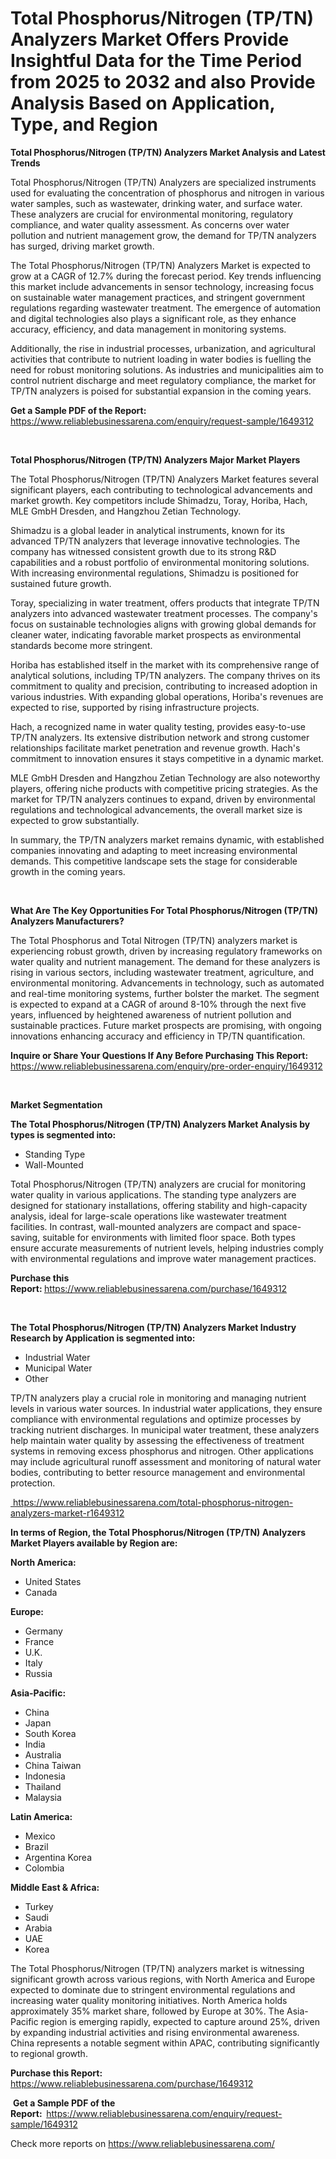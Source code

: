 <p><h1>Total Phosphorus/Nitrogen (TP/TN) Analyzers Market Offers Provide Insightful Data for the Time Period from 2025 to 2032 and also Provide Analysis Based on Application, Type, and Region</h1></p><p><strong>Total Phosphorus/Nitrogen (TP/TN) Analyzers Market Analysis and Latest Trends</strong></p>
<p><p>Total Phosphorus/Nitrogen (TP/TN) Analyzers are specialized instruments used for evaluating the concentration of phosphorus and nitrogen in various water samples, such as wastewater, drinking water, and surface water. These analyzers are crucial for environmental monitoring, regulatory compliance, and water quality assessment. As concerns over water pollution and nutrient management grow, the demand for TP/TN analyzers has surged, driving market growth.</p><p>The Total Phosphorus/Nitrogen (TP/TN) Analyzers Market is expected to grow at a CAGR of 12.7% during the forecast period. Key trends influencing this market include advancements in sensor technology, increasing focus on sustainable water management practices, and stringent government regulations regarding wastewater treatment. The emergence of automation and digital technologies also plays a significant role, as they enhance accuracy, efficiency, and data management in monitoring systems.</p><p>Additionally, the rise in industrial processes, urbanization, and agricultural activities that contribute to nutrient loading in water bodies is fuelling the need for robust monitoring solutions. As industries and municipalities aim to control nutrient discharge and meet regulatory compliance, the market for TP/TN analyzers is poised for substantial expansion in the coming years.</p></p>
<p><strong>Get a Sample PDF of the Report:&nbsp;</strong> <a href="https://www.reliablebusinessarena.com/enquiry/request-sample/1649312?utm_campaign=3535&utm_medium=2&utm_source=Github&utm_content=ia&utm_term=26032025&utm_id=total-phosphorusnitrogen-tptn-analyzers">https://www.reliablebusinessarena.com/enquiry/request-sample/1649312</a></p>
<p>&nbsp;</p>
<p><strong>Total Phosphorus/Nitrogen (TP/TN) Analyzers Major Market Players</strong></p>
<p><p>The Total Phosphorus/Nitrogen (TP/TN) Analyzers Market features several significant players, each contributing to technological advancements and market growth. Key competitors include Shimadzu, Toray, Horiba, Hach, MLE GmbH Dresden, and Hangzhou Zetian Technology.</p><p>Shimadzu is a global leader in analytical instruments, known for its advanced TP/TN analyzers that leverage innovative technologies. The company has witnessed consistent growth due to its strong R&D capabilities and a robust portfolio of environmental monitoring solutions. With increasing environmental regulations, Shimadzu is positioned for sustained future growth.</p><p>Toray, specializing in water treatment, offers products that integrate TP/TN analyzers into advanced wastewater treatment processes. The company's focus on sustainable technologies aligns with growing global demands for cleaner water, indicating favorable market prospects as environmental standards become more stringent.</p><p>Horiba has established itself in the market with its comprehensive range of analytical solutions, including TP/TN analyzers. The company thrives on its commitment to quality and precision, contributing to increased adoption in various industries. With expanding global operations, Horiba's revenues are expected to rise, supported by rising infrastructure projects.</p><p>Hach, a recognized name in water quality testing, provides easy-to-use TP/TN analyzers. Its extensive distribution network and strong customer relationships facilitate market penetration and revenue growth. Hach's commitment to innovation ensures it stays competitive in a dynamic market.</p><p>MLE GmbH Dresden and Hangzhou Zetian Technology are also noteworthy players, offering niche products with competitive pricing strategies. As the market for TP/TN analyzers continues to expand, driven by environmental regulations and technological advancements, the overall market size is expected to grow substantially.</p><p>In summary, the TP/TN analyzers market remains dynamic, with established companies innovating and adapting to meet increasing environmental demands. This competitive landscape sets the stage for considerable growth in the coming years.</p></p>
<p>&nbsp;</p>
<p><strong>What Are The Key Opportunities For Total Phosphorus/Nitrogen (TP/TN) Analyzers Manufacturers?</strong></p>
<p><p>The Total Phosphorus and Total Nitrogen (TP/TN) analyzers market is experiencing robust growth, driven by increasing regulatory frameworks on water quality and nutrient management. The demand for these analyzers is rising in various sectors, including wastewater treatment, agriculture, and environmental monitoring. Advancements in technology, such as automated and real-time monitoring systems, further bolster the market. The segment is expected to expand at a CAGR of around 8-10% through the next five years, influenced by heightened awareness of nutrient pollution and sustainable practices. Future market prospects are promising, with ongoing innovations enhancing accuracy and efficiency in TP/TN quantification.</p></p>
<p><strong>Inquire or Share Your Questions If Any Before Purchasing This Report:</strong> <a href="https://www.reliablebusinessarena.com/enquiry/pre-order-enquiry/1649312?utm_campaign=3535&utm_medium=2&utm_source=Github&utm_content=ia&utm_term=26032025&utm_id=total-phosphorusnitrogen-tptn-analyzers">https://www.reliablebusinessarena.com/enquiry/pre-order-enquiry/1649312</a></p>
<p>&nbsp;</p>
<p><strong>Market Segmentation</strong></p>
<p><strong>The Total Phosphorus/Nitrogen (TP/TN) Analyzers Market Analysis by types is segmented into:</strong></p>
<p><ul><li>Standing Type</li><li>Wall-Mounted</li></ul></p>
<p><p>Total Phosphorus/Nitrogen (TP/TN) analyzers are crucial for monitoring water quality in various applications. The standing type analyzers are designed for stationary installations, offering stability and high-capacity analysis, ideal for large-scale operations like wastewater treatment facilities. In contrast, wall-mounted analyzers are compact and space-saving, suitable for environments with limited floor space. Both types ensure accurate measurements of nutrient levels, helping industries comply with environmental regulations and improve water management practices.</p></p>
<p><strong>Purchase this Report:&nbsp;</strong><a href="https://www.reliablebusinessarena.com/purchase/1649312?utm_campaign=3535&utm_medium=2&utm_source=Github&utm_content=ia&utm_term=26032025&utm_id=total-phosphorusnitrogen-tptn-analyzers">https://www.reliablebusinessarena.com/purchase/1649312</a></p>
<p>&nbsp;</p>
<p><strong>The Total Phosphorus/Nitrogen (TP/TN) Analyzers Market Industry Research by Application is segmented into:</strong></p>
<p><ul><li>Industrial Water</li><li>Municipal Water</li><li>Other</li></ul></p>
<p><p>TP/TN analyzers play a crucial role in monitoring and managing nutrient levels in various water sources. In industrial water applications, they ensure compliance with environmental regulations and optimize processes by tracking nutrient discharges. In municipal water treatment, these analyzers help maintain water quality by assessing the effectiveness of treatment systems in removing excess phosphorus and nitrogen. Other applications may include agricultural runoff assessment and monitoring of natural water bodies, contributing to better resource management and environmental protection.</p></p>
<p><a href="https://www.reliablebusinessarena.com/total-phosphorus-nitrogen-analyzers-market-r1649312?utm_campaign=3535&utm_medium=2&utm_source=Github&utm_content=ia&utm_term=26032025&utm_id=total-phosphorusnitrogen-tptn-analyzers">&nbsp;https://www.reliablebusinessarena.com/total-phosphorus-nitrogen-analyzers-market-r1649312</a></p>
<p><strong>In terms of Region, the Total Phosphorus/Nitrogen (TP/TN) Analyzers Market Players available by Region are:</strong></p>
<p>
    <p> <strong> North America: </strong>
        <ul>
            <li>United States</li>
            <li>Canada</li>
        </ul>
        </p> 
    <p> <strong> Europe: </strong>
        <ul>
            <li>Germany</li>
            <li>France</li>
            <li>U.K.</li>
            <li>Italy</li>
            <li>Russia</li>
        </ul>
        </p> 
    <p> <strong> Asia-Pacific: </strong>
        <ul>
            <li>China</li>
            <li>Japan</li>
            <li>South Korea</li>
            <li>India</li>
            <li>Australia</li>
            <li>China Taiwan</li>
            <li>Indonesia</li>
            <li>Thailand</li>
            <li>Malaysia</li>
        </ul>
        </p> 
    <p> <strong> Latin America: </strong>
        <ul>
            <li>Mexico</li>
            <li>Brazil</li>
            <li>Argentina Korea</li>
            <li>Colombia</li>
        </ul>
        </p> 
    <p> <strong> Middle East & Africa: </strong>
        <ul>
            <li>Turkey</li>
            <li>Saudi</li>
            <li>Arabia</li>
            <li>UAE</li>
            <li>Korea</li>
        </ul>
    </p>
    </p>
<p><p>The Total Phosphorus/Nitrogen (TP/TN) analyzers market is witnessing significant growth across various regions, with North America and Europe expected to dominate due to stringent environmental regulations and increasing water quality monitoring initiatives. North America holds approximately 35% market share, followed by Europe at 30%. The Asia-Pacific region is emerging rapidly, expected to capture around 25%, driven by expanding industrial activities and rising environmental awareness. China represents a notable segment within APAC, contributing significantly to regional growth.</p></p>
<p><strong>Purchase this Report: </strong><a href="https://www.reliablebusinessarena.com/purchase/1649312?utm_campaign=3535&utm_medium=2&utm_source=Github&utm_content=ia&utm_term=26032025&utm_id=total-phosphorusnitrogen-tptn-analyzers">https://www.reliablebusinessarena.com/purchase/1649312</a></p>
<p>&nbsp;<strong>Get a Sample PDF of the Report:&nbsp;&nbsp;</strong><a href="https://www.reliablebusinessarena.com/enquiry/request-sample/1649312?utm_campaign=3535&utm_medium=2&utm_source=Github&utm_content=ia&utm_term=26032025&utm_id=total-phosphorusnitrogen-tptn-analyzers">https://www.reliablebusinessarena.com/enquiry/request-sample/1649312</a></p>
<p><strong></strong></p>
<p>Check more reports on <a href="https://www.reliablebusinessarena.com/?utm_campaign=3535&utm_medium=2&utm_source=Github&utm_content=ia&utm_term=26032025&utm_id=total-phosphorusnitrogen-tptn-analyzers">https://www.reliablebusinessarena.com/</a></p>